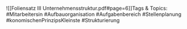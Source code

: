 
![[Foliensatz III Unternehmensstruktur.pdf#page=6]]Tags & Topics:
   #Mitarbeitersin
   #Aufbauorganisation
   #Aufgabenbereich
   #Stellenplanung
   #konomischenPrinzipsKleinste
   #Strukturierung